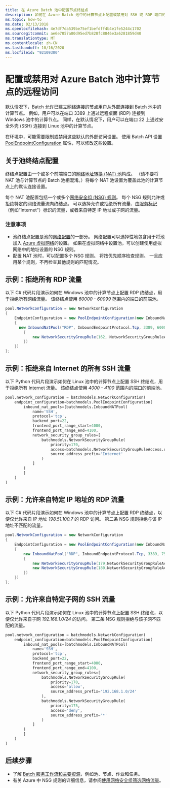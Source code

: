 ```yaml
---
title: 在 Azure Batch 池中配置节点终结点
description: 如何在 Azure Batch 池中的计算节点上配置或禁用对 SSH 或 RDP 端口的访问。
ms.topic: how-to
ms.date: 02/13/2018
ms.openlocfilehash: 4e7df7da539be75ef1befdff4b4e1fe5244c1702
ms.sourcegitcommit: ae6e7057a00d95ed7b828fc8846e3a6281859d40
ms.translationtype: MT
ms.contentlocale: zh-CN
ms.lasthandoff: 10/16/2020
ms.locfileid: "92109300"
---
```

# <a name="configure-or-disable-remote-access-to-compute-nodes-in-an-azure-batch-pool"></a>配置或禁用对 Azure Batch 池中计算节点的远程访问

默认情况下，Batch 允许已建立网络连接的[节点用户](/rest/api/batchservice/computenode/adduser)从外部连接到 Batch 池中的计算节点。 例如，用户可以在端口 3389 上通过远程桌面 (RDP) 连接到 Windows 池中的计算节点。 同样，在默认情况下，用户可以在端口 22 上通过安全外壳 (SSH) 连接到 Linux 池中的计算节点。 

在环境中，可能需要限制或禁用这些默认的外部访问设置。 使用 Batch API 设置 [PoolEndpointConfiguration](/rest/api/batchservice/pool/add#poolendpointconfiguration) 属性，可以修改这些设置。 

## <a name="about-the-pool-endpoint-configuration"></a>关于池终结点配置
终结点配置由一个或多个前端端口的[网络地址转换 (NAT) 池](/rest/api/batchservice/pool/add#inboundnatpool)构成。 （请不要将 NAT 池与计算节点的 Batch 池相混淆。）将每个 NAT 池设置为覆盖此池的计算节点上的默认连接设置。 

每个 NAT 池配置包括一个或多个[网络安全组 (NSG) 规则](/rest/api/batchservice/pool/add#networksecuritygrouprule)。 每个 NSG 规则允许或拒绝特定的网络流量流向终结点。 可以选择允许或拒绝所有流量、由[服务标记](../virtual-network/network-security-groups-overview.md#service-tags)（例如“Internet”）标识的流量，或者来自特定 IP 地址或子网的流量。

### <a name="considerations"></a>注意事项
* 池终结点配置是池的[网络配置](/rest/api/batchservice/pool/add#networkconfiguration)的一部分。 网络配置可以选择性地包含用于将池加入 [Azure 虚拟网络](batch-virtual-network.md)的设置。 如果在虚拟网络中设置池，可以创建使用虚拟网络中的地址设置的 NSG 规则。
* 配置 NAT 池时，可以配置多个 NSG 规则。 将按优先顺序检查规则。 一旦应用某个规则，不再检查其他规则的匹配情况。


## <a name="example-deny-all-rdp-traffic"></a>示例：拒绝所有 RDP 流量

以下 C# 代码片段演示如何在 Windows 池中的计算节点上配置 RDP 终结点，用于拒绝所有网络流量。 该终结点使用 *60000 - 60099* 范围内的端口的前端池。 

```csharp
pool.NetworkConfiguration = new NetworkConfiguration
{
    EndpointConfiguration = new PoolEndpointConfiguration(new InboundNatPool[]
    {
      new InboundNatPool("RDP", InboundEndpointProtocol.Tcp, 3389, 60000, 60099, new NetworkSecurityGroupRule[]
        {
            new NetworkSecurityGroupRule(162, NetworkSecurityGroupRuleAccess.Deny, "*"),
        })
    })    
};
```

## <a name="example-deny-all-ssh-traffic-from-the-internet"></a>示例：拒绝来自 Internet 的所有 SSH 流量

以下 Python 代码片段演示如何在 Linux 池中的计算节点上配置 SSH 终结点，用于拒绝所有 Internet 流量。 该终结点使用 *4000 - 4100* 范围内的端口的前端池。 

```python
pool.network_configuration = batchmodels.NetworkConfiguration(
    endpoint_configuration=batchmodels.PoolEndpointConfiguration(
        inbound_nat_pools=[batchmodels.InboundNATPool(
            name='SSH',
            protocol='tcp',
            backend_port=22,
            frontend_port_range_start=4000,
            frontend_port_range_end=4100,
            network_security_group_rules=[
                batchmodels.NetworkSecurityGroupRule(
                    priority=170,
                    access=batchmodels.NetworkSecurityGroupRuleAccess.deny,
                    source_address_prefix='Internet'
                )
            ]
        )
        ]
    )
)
```

## <a name="example-allow-rdp-traffic-from-a-specific-ip-address"></a>示例：允许来自特定 IP 地址的 RDP 流量

以下 C# 代码片段演示如何在 Windows 池中的计算节点上配置 RDP 终结点，以便仅允许来自 IP 地址 *198.51.100.7* 的 RDP 访问。 第二条 NSG 规则拒绝与该 IP 地址不匹配的流量。

```csharp
pool.NetworkConfiguration = new NetworkConfiguration
{
    EndpointConfiguration = new PoolEndpointConfiguration(new InboundNatPool[]
    {
        new InboundNatPool("RDP", InboundEndpointProtocol.Tcp, 3389, 7500, 8000, new NetworkSecurityGroupRule[]
        {   
            new NetworkSecurityGroupRule(179,NetworkSecurityGroupRuleAccess.Allow, "198.51.100.7"),
            new NetworkSecurityGroupRule(180,NetworkSecurityGroupRuleAccess.Deny, "*")
        })
    })    
};
```

## <a name="example-allow-ssh-traffic-from-a-specific-subnet"></a>示例：允许来自特定子网的 SSH 流量

以下 Python 代码片段演示如何在 Linux 池中的计算节点上配置 SSH 终结点，以便仅允许来自子网 *192.168.1.0/24* 的访问。 第二条 NSG 规则拒绝与该子网不匹配的流量。

```python
pool.network_configuration = batchmodels.NetworkConfiguration(
    endpoint_configuration=batchmodels.PoolEndpointConfiguration(
        inbound_nat_pools=[batchmodels.InboundNATPool(
            name='SSH',
            protocol='tcp',
            backend_port=22,
            frontend_port_range_start=4000,
            frontend_port_range_end=4100,
            network_security_group_rules=[
                batchmodels.NetworkSecurityGroupRule(
                    priority=170,
                    access='allow',
                    source_address_prefix='192.168.1.0/24'
                ),
                batchmodels.NetworkSecurityGroupRule(
                    priority=175,
                    access='deny',
                    source_address_prefix='*'
                )
            ]
        )
        ]
    )
)
```

## <a name="next-steps"></a>后续步骤

- 了解 [Batch 服务工作流和主要资源](batch-service-workflow-features.md)，例如池、节点、作业和任务。
- 有关 Azure 中 NSG 规则的详细信息，请参阅[使用网络安全组筛选网络流量](../virtual-network/network-security-groups-overview.md)。